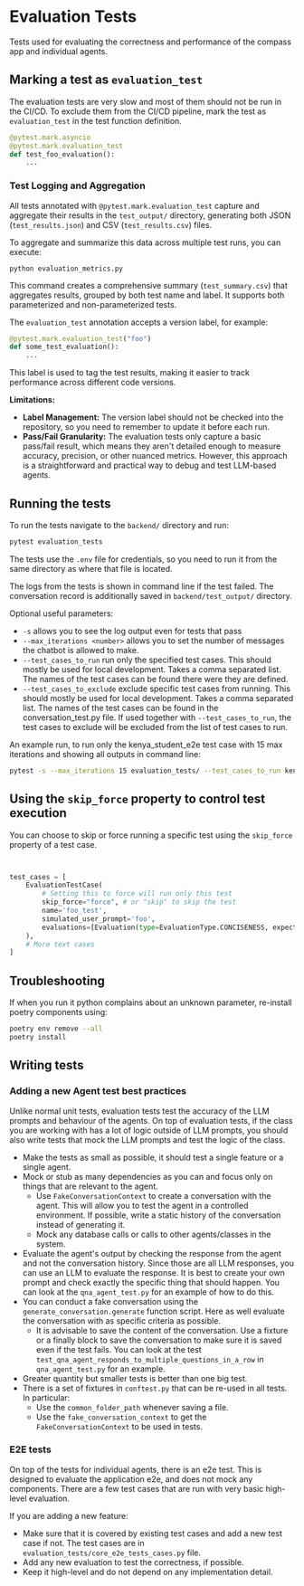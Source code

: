# Evaluation Tests

Tests used for evaluating the correctness and performance of the
compass app and individual agents.

## Marking a test as `evaluation_test`

The evaluation tests are very slow and most of them should not be run in the CI/CD. To exclude them from the CI/CD
pipeline,
mark the test as `evaluation_test` in the test function definition.

```python
@pytest.mark.asyncio
@pytest.mark.evaluation_test
def test_foo_evaluation():
    ...
```

### Test Logging and Aggregation

All tests annotated with `@pytest.mark.evaluation_test` capture and aggregate their results in the `test_output/` directory, generating both JSON (`test_results.json`) and CSV (`test_results.csv`) files.

To aggregate and summarize this data across multiple test runs, you can execute:

```
python evaluation_metrics.py
```

This command creates a comprehensive summary (`test_summary.csv`) that aggregates results, grouped by both test name and label. It supports both parameterized and non-parameterized tests.

The `evaluation_test` annotation accepts a version label, for example:

```python
@pytest.mark.evaluation_test("foo")
def some_test_evaluation():
    ...
```

This label is used to tag the test results, making it easier to track performance across different code versions.

**Limitations:**

* **Label Management:** The version label should not be checked into the repository, so you need to remember to update it before each run.
* **Pass/Fail Granularity:** The evaluation tests only capture a basic pass/fail result, which means they aren't detailed enough to measure accuracy, precision, or other nuanced metrics. However, this approach is a straightforward and practical way to debug and test LLM-based agents.


## Running the tests

To run the tests navigate to the `backend/` directory and run:

```bash
pytest evaluation_tests
```

The tests use the `.env` file for credentials, so you need to run it from the same directory as where that file is
located.

The logs from the tests is shown in command line if the test failed. The conversation record is additionally saved
in `backend/test_output/` directory.

Optional useful parameters:

- `-s` allows you to see the log output even for tests that pass
- `--max_iterations <number>` allows you to set the number of messages the chatbot is allowed to make.
- `--test_cases_to_run` run only the specified test cases. This should mostly be used for local
  development. Takes a comma separated list. The names of the test cases can be found there were they are defined.
- `--test_cases_to_exclude` exclude specific test cases from running. This should mostly be used for local
  development. Takes a comma separated list. The names of the test cases can be found in the conversation_test.py file. If used together
  with `--test_cases_to_run`, the test cases to exclude will be excluded from the list of test cases to run.

An example run, to run only the kenya_student_e2e test case with 15 max iterations and showing all outputs in command line:

```bash
pytest -s --max_iterations 15 evaluation_tests/ --test_cases_to_run kenya_student_e2e
```

## Using the `skip_force` property to control test execution

You can choose to skip or force running a specific test using the `skip_force` property of a test case.

```python


test_cases = [
    EvaluationTestCase(
        # Setting this to force will run only this test
        skip_force="force", # or "skip" to skip the test     
        name='foo_test',
        simulated_user_prompt='foo',
        evaluations=[Evaluation(type=EvaluationType.CONCISENESS, expected=70)]
    ),
    # More text cases
]

```

## Troubleshooting

If when you run it python complains about an unknown parameter, re-install poetry components using:

```bash
poetry env remove --all
poetry install
```

## Writing tests

### Adding a new Agent test best practices

Unlike normal unit tests, evaluation tests test the accuracy of the LLM prompts and behaviour of the agents. On top of
evaluation tests, if the class you are working with has a lot of logic outside of LLM prompts, you should also write
tests that mock the LLM prompts and test the logic of the class.

- Make the tests as small as possible, it should test a single feature or a single agent.
- Mock or stub as many dependencies as you can and focus only on things that are relevant to the agent.
    - Use `FakeConversationContext` to create a conversation with the agent. This will allow you to test the agent in a
      controlled environment. If possible, write a static history of the conversation instead of generating it.
    - Mock any database calls or calls to other agents/classes in the system.
- Evaluate the agent's output by checking the response from the agent and not the conversation history. Since those are
  all LLM responses, you can use an LLM to evaluate the response. It is best to create your own prompt and check exactly
  the specific thing that should happen. You can look at the `qna_agent_test.py` for an example of how to do this.
- You can conduct a fake conversation using the `generate_conversation.generate` function script. Here as well evaluate
  the conversation with as specific criteria as possible.
    - It is advisable to save the content of the conversation. Use a fixture or a finally block to save the conversation
      to make sure it is saved even if the test fails. You can look at the test `test_qna_agent_responds_to_multiple_questions_in_a_row` in `qna_agent_test.py`
      for an example.
- Greater quantity but smaller tests is better than one big test.
- There is a set of fixtures in `conftest.py` that can be re-used in all tests. In particular:
    - Use the `common_folder_path` whenever saving a file.
    - Use the `fake_conversation_context` to get the `FakeConversationContext` to be used in tests.

### E2E tests

On top of the tests for individual agents, there is an e2e test. This is designed to evaluate the application e2e, and
does not mock any components. There are a few test cases that are run with very basic high-level evaluation.

If you are adding a new feature:

- Make sure that it is covered by existing test cases and add a new test case if not. The test cases are
  in `evaluation_tests/core_e2e_tests_cases.py` file.
- Add any new evaluation to test the correctness, if possible.
- Keep it high-level and do not depend on any implementation detail.
